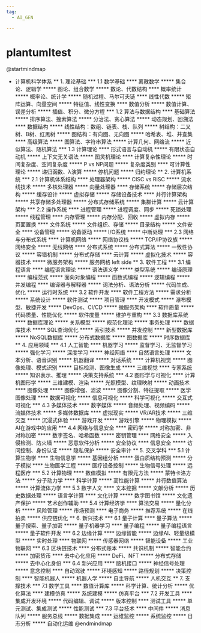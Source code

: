 ```yaml
---
tag:
  - AI_GEN

---
```

# plantumltest

@startmindmap
* 计算机科学体系
** 1. 理论基础
*** 1.1 数学基础
**** 离散数学
***** 集合论、逻辑学
***** 图论、组合数学
***** 数论、代数结构
**** 概率统计
***** 概率论、统计学
***** 随机过程、马尔可夫链
**** 线性代数
***** 矩阵运算、向量空间
***** 特征值、线性变换
**** 数值分析
***** 数值计算、误差分析
***** 插值、积分、微分方程
*** 1.2 算法与数据结构
**** 基础算法
***** 排序算法、搜索算法
***** 分治法、贪心算法
***** 动态规划、回溯法
**** 数据结构
***** 线性结构：数组、链表、栈、队列
***** 树结构：二叉树、B树、红黑树
***** 图结构：有向图、无向图
***** 哈希表、堆、并查集
**** 高级算法
***** 图算法、字符串算法
***** 计算几何、网络流
***** 近似算法、随机算法
*** 1.3 计算理论
**** 形式语言与自动机
***** 有限状态自动机
***** 上下文无关语法
***** 图灵机理论
**** 计算复杂性理论
***** 时间复杂度、空间复杂度
***** P vs NP问题
***** 复杂度类别
**** 可计算性理论
***** 递归函数、λ演算
***** 停机问题
***** 归约理论
** 2. 计算机系统
*** 2.1 计算机体系结构
**** 处理器架构
***** CISC vs RISC
***** 流水线技术
***** 多核处理器
***** 向量处理器
**** 存储系统
***** 存储层次结构
***** 缓存设计
***** 虚拟存储
***** 存储设备技术
**** 并行计算架构
***** 共享存储多处理器
***** 分布式存储系统
***** 集群计算
***** 云计算架构
*** 2.2 操作系统
**** 进程管理
***** 进程调度、同步
***** 死锁处理
***** 线程管理
**** 内存管理
***** 内存分配、回收
***** 虚拟内存
***** 页面置换
**** 文件系统
***** 文件组织、存储
***** 目录结构
***** 文件安全
**** 设备管理
***** 设备驱动
***** I/O系统
***** 中断处理
*** 2.3 网络与分布式系统
**** 计算机网络
***** 网络协议栈
***** TCP/IP协议族
***** 网络安全
***** 无线网络
**** 分布式系统
***** 分布式算法
***** 一致性协议
***** 容错机制
***** 分布式存储
**** 云计算
***** 虚拟化技术
***** 容器技术
***** 微服务架构
***** 服务网格
left side
** 3. 软件工程
*** 3.1 编程语言
**** 编程语言理论
***** 语法语义学
***** 类型系统
***** 编译原理
**** 编程范式
***** 面向对象编程
***** 函数式编程
***** 逻辑编程
***** 并发编程
**** 编译器与解释器
***** 词法分析、语法分析
***** 代码生成、优化
***** 运行时系统
*** 3.2 软件开发
**** 软件工程方法
***** 需求分析
***** 系统设计
***** 软件测试
***** 项目管理
**** 开发模式
***** 瀑布模型、敏捷开发
***** DevOps、CI/CD
***** 微服务架构
**** 软件质量
***** 代码质量、性能优化
***** 软件度量
***** 维护与重构
*** 3.3 数据库系统
**** 数据库理论
***** 关系模型
***** 规范化理论
***** 事务处理
**** 数据库技术
***** SQL查询优化
***** 索引技术
***** 并发控制
**** 新型数据库
***** NoSQL数据库
***** 分布式数据库
***** 图数据库
***** 时序数据库
** 4. 应用领域
*** 4.1 人工智能
**** 机器学习
***** 监督学习、无监督学习
***** 强化学习
***** 深度学习
***** 神经网络
**** 自然语言处理
***** 文本分析、语音识别
***** 机器翻译
***** 对话系统
**** 计算机视觉
***** 图像处理、模式识别
***** 目标检测、图像生成
***** 三维视觉
**** 专家系统
***** 知识表示、推理
***** 决策支持系统
*** 4.2 图形学与可视化
**** 计算机图形学
***** 三维建模、渲染
***** 光照模型、纹理映射
***** 动画技术
**** 图像处理
***** 图像增强、滤波
***** 图像分割、特征提取
***** 医学图像处理
**** 数据可视化
***** 信息可视化
***** 科学可视化
***** 交互式可视化
*** 4.3 多媒体技术
**** 数字媒体
***** 音频处理、视频编码
***** 流媒体技术
***** 多媒体数据库
**** 虚拟现实
***** VR/AR技术
***** 三维交互
***** 沉浸式体验
**** 游戏开发
***** 游戏引擎
***** 物理模拟
***** AI在游戏中的应用
*** 4.4 网络与信息安全
**** 密码学
***** 对称加密、非对称加密
***** 数字签名、哈希函数
***** 密钥管理
**** 网络安全
***** 入侵检测、防火墙
***** 恶意软件分析
***** 安全协议
**** 信息安全
***** 访问控制、身份认证
***** 隐私保护
***** 安全审计
** 5. 交叉学科
*** 5.1 计算生物学
**** 生物信息学
***** 基因组分析
***** 蛋白质结构预测
***** 分子模拟
**** 生物医学工程
***** 医疗设备控制
***** 生物信号处理
***** 远程医疗
*** 5.2 计算物理
**** 数值模拟
***** 有限元方法
***** 蒙特卡洛方法
***** 分子动力学
**** 科学计算
***** 高性能计算
***** 并行数值算法
***** 计算流体力学
*** 5.3 数字人文
**** 文本挖掘
***** 文献分析
***** 历史数据处理
***** 语言学计算
**** 文化计算
***** 数字图书馆
***** 文化遗产保护
***** 艺术创作辅助
*** 5.4 计算经济学
**** 算法交易
***** 量化分析
***** 风险管理
***** 市场预测
**** 电子商务
***** 推荐系统
***** 在线拍卖
***** 供应链优化
** 6. 新兴技术
*** 6.1 量子计算
**** 量子算法
***** 量子搜索、量子加密
***** 量子机器学习
**** 量子编程
***** 量子编程语言
***** 量子软件开发
*** 6.2 边缘计算
**** 边缘智能
***** 边缘AI、轻量级模型
***** 实时处理
**** 物联网
***** 传感器网络
***** 智能设备
***** 工业物联网
*** 6.3 区块链技术
**** 分布式账本
***** 共识机制
***** 智能合约
***** 加密货币
**** 去中心化应用
***** DeFi、NFT
***** 分布式存储
***** 去中心化身份
*** 6.4 新兴应用
**** 脑机接口
***** 神经信号处理
***** 意念控制
**** 自动驾驶
***** 环境感知
***** 路径规划
***** 决策控制
**** 智能机器人
***** 机器人学
***** 自主导航
***** 人机交互
** 7. 支撑技术
*** 7.1 数学工具
**** 数值计算库
***** 科学计算、统计分析
***** 优化算法
**** 建模仿真
***** 系统建模
***** 仿真平台
*** 7.2 开发工具
**** 集成开发环境
***** 代码编辑、调试
***** 版本控制
**** 测试工具
***** 单元测试、集成测试
***** 性能测试
*** 7.3 平台技术
**** 中间件
***** 消息队列
***** 服务总线
***** 数据集成
**** 运维监控
***** 系统监控
***** 日志分析
***** 自动化运维
@endmindmap